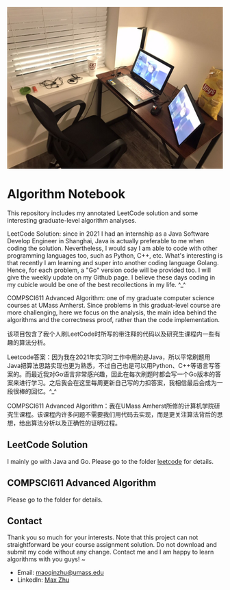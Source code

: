 ![MIPS](https://github.com/MaxyZhu75/Algorithm-Summary/blob/main/myCubicle.jpg)
# Algorithm Notebook
This repository includes my annotated LeetCode solution and some interesting graduate-level algorithm analyses.

LeetCode Solution: since in 2021 I had an internship as a Java Software Develop Engineer in Shanghai, Java is actually preferable to me when coding the solution. Nevertheless, I would say I am able to code with other programming languages too, such as Python, C++, etc. What's interesting is that recently I am learning and super into another coding language Golang. Hence, for each problem, a "Go" version code will be provided too. I will give the weekly update on my Github page. I believe these days coding in my cubicle would be one of the best recollections in my life. ^_^

COMPSCI611 Advanced Algorithm: one of my graduate computer science courses at UMass Amherst. Since problems in this graduat-level course are more challenging, here we focus on the analysis, the main idea behind the algorithms and the correctness proof, rather than the code implementation.

该项目包含了我个人刷LeetCode时所写的带注释的代码以及研究生课程内一些有趣的算法分析。

Leetcode答案：因为我在2021年实习时工作中用的是Java，所以平常刷题用Java把算法思路实现也更为熟悉，不过自己也是可以用Python、C++等语言写答案的。而最近我对Go语言非常感兴趣，因此在每次刷题时都会写一个Go版本的答案来进行学习。之后我会在这里每周更新自己写的力扣答案，我相信最后会成为一段很棒的回忆。^_^

COMPSCI611 Advanced Algorithm：我在UMass Amherst所修的计算机学院研究生课程。该课程内许多问题不需要我们用代码去实现，而是更关注算法背后的思想，给出算法分析以及正确性的证明过程。

## LeetCode Solution
I mainly go with Java and Go. Please go to the folder [leetcode](https://github.com/MaxyZhu75/Algorithm-Summary/tree/main/leetcode) for details.
## COMPSCI611 Advanced Algorithm
Please go to the folder for details.
## Contact
Thank you so much for your interests. Note that this project can not straightforward be your course assignment solution. Do not download and submit my code without any change. Contact me and I am happy to learn algorithms with you guys! ~
* Email: maoqinzhu@umass.edu
* LinkedIn: [Max Zhu](https://www.linkedin.com/in/maoqin-zhu/)
